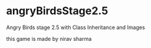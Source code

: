 # angryBirdsStage2.5
Angry Birds stage 2.5 with Class Inheritance and Images

this game is made by nirav sharma 